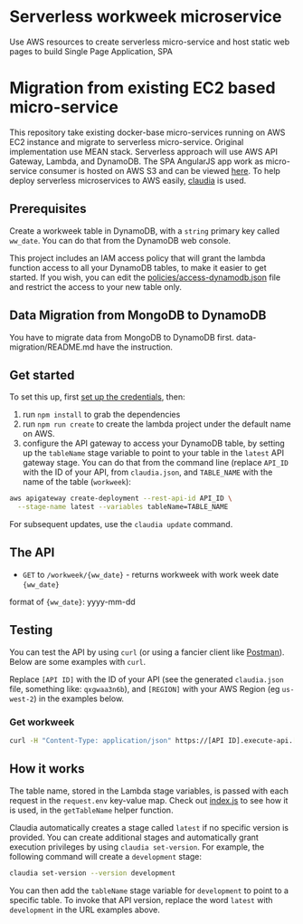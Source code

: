 # Serverless workweek microservice
Use AWS resources to create serverless micro-service and host static web pages to build Single Page Application, SPA 

# Migration from existing EC2 based micro-service  

This repository take existing docker-base micro-services running on AWS EC2 instance and migrate to serverless micro-service.  Original implementation use MEAN stack. Serverless approach will use AWS API Gateway, Lambda, and DynamoDB. The SPA AngularJS app work as micro-service consumer is hosted on AWS S3 and can be viewed [here](http://workweek.s3-website-us-west-2.amazonaws.com/). To help deploy serverless microservices to AWS easily, [claudia](https://github.com/claudiajs/claudia) is used.

## Prerequisites

Create a workweek table in DynamoDB, with a `string` primary key called `ww_date`. You can do that from the DynamoDB web console.


This project includes an IAM access policy that will grant the lambda function access to all your DynamoDB tables, to make it easier to get started. If you wish, you can edit the [policies/access-dynamodb.json](policies/access-dynamodb.json) file and restrict the access to your new table only.

## Data Migration from MongoDB to DynamoDB
You have to migrate data from MongoDB to DynamoDB first.  data-migration/README.md have the instruction.

## Get started

To set this up, first [set up the credentials](https://github.com/claudiajs/claudia/blob/master/getting_started.md#configuring-access-credentials), then: 

1. run `npm install` to grab the dependencies
2. run `npm run create` to create the lambda project under the default name on AWS. 
3. configure the API gateway to access your DynamoDB table, by setting up the `tableName` stage variable to point to your table in the `latest` API gateway stage. You can do that from the command line (replace `API_ID` with the ID of your API, from `claudia.json`, and `TABLE_NAME` with the name of the table (`workweek`):

  ```bash 
  aws apigateway create-deployment --rest-api-id API_ID \
    --stage-name latest --variables tableName=TABLE_NAME
  ```
For subsequent updates, use the `claudia update` command.

## The API


* `GET` to `/workweek/{ww_date}` - returns workweek with work week date `{ww_date}`

format of `{ww_date}`: yyyy-mm-dd



## Testing

You can test the API by using `curl` (or using a fancier client like [Postman](https://www.getpostman.com/)). Below are some examples with `curl`. 

Replace `[API ID]` with the ID of your API (see the generated `claudia.json` file, something like: `qxgwaa3n6b`), and `[REGION]` with your AWS Region (eg `us-west-2`) in the examples below.


### Get workweek

```bash
curl -H "Content-Type: application/json" https://[API ID].execute-api.[REGION].amazonaws.com/latest/workweek/2015-02-01
```


## How it works


The table name, stored in the Lambda stage variables, is passed with each request in the `request.env` key-value map. Check out [index.js](index.js) to see how it is used, in the `getTableName` helper function.

Claudia automatically creates a stage called `latest` if no specific version is provided. You can create additional stages and automatically grant execution privileges by using `claudia set-version`. For example, the following command will create a `development` stage:

```bash
claudia set-version --version development
```

You can then add the `tableName` stage variable for `development` to point to a specific table. To invoke that API version, replace the word `latest` with `development` in the URL examples above.
